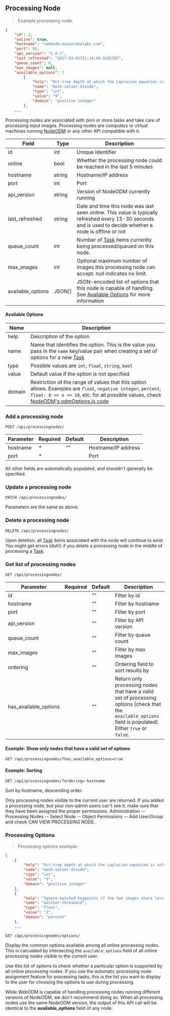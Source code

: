 ## Processing Node

> Example processing node:

```json
{
    "id": 2,
    "online": true,
    "hostname": "nodeodm.masseranolabs.com",
    "port": 80,
    "api_version": "1.0.1",
    "last_refreshed": "2017-03-01T21:14:49.918276Z",
    "queue_count": 0,
    "max_images": null,
    "available_options": [
        {
            "help": "Oct-tree depth at which the Laplacian equation is solved in the surface reconstruction step. Increasing this value increases computation times slightly but helps reduce memory usage. Default: 9",
            "name": "mesh-solver-divide",
            "type": "int",
            "value": "9",
            "domain": "positive integer"
        },
    ...
```

Processing nodes are associated with zero or more tasks and
take care of processing input images. Processing nodes are computers or virtual machines running [NodeODM](https://github.com/OpenDroneMap/NodeODM) or any other API compatible with it.

Field | Type | Description
----- | ---- | -----------
id | int | Unique Identifier
online | bool | Whether the processing node could be reached in the last 5 minutes
hostname | string | Hostname/IP address
port | int | Port
api_version | string | Version of NodeODM currently running
last_refreshed | string | Date and time this node was last seen online. This value is typically refreshed every 15-30 seconds and is used to decide whether a node is offline or not
queue_count | int | Number of [Task](#task) items currently being processed/queued on this node.
max_images | int | Optional maximum number of images this processing node can accept. null indicates no limit.
available_options | JSON[] | JSON-encoded list of options that this node is capable of handling. See [Available Options](#available-options) for more information


#### Available Options

Name | Description
---- | -----------
help | Description of the option
name | Name that identifies the option. This is the value you pass in the `name` key/value pair when creating a set of options for a new [Task](#task)
type | Possible values are `int`, `float`, `string`, `bool`
value | Default value if the option is not specified
domain | Restriction of the range of values that this option allows. Examples are `float`, `negative integer`, `percent`, `float: 0 <= x <= 10`, etc. for all possible values, check [NodeODM's odmOptions.js code](https://github.com/OpenDroneMap/NodeODM/blob/master/libs/odmOptions.js#L135)


### Add a processing node

`POST /api/processingnodes/`

Parameter | Required | Default | Description
--------- | -------- | ------- | -----------
hostname | * | "" | Hostname/IP address
port | * |  | Port

All other fields are automatically populated, and shouldn't generally be specified.

### Update a processing node

`PATCH /api/processingnodes/`

Parameters are the same as above.

### Delete a processing node

`DELETE /api/processingnodes/`

Upon deletion, all [Task](#task) items associated with the node will continue to exist. You might get errors (duh!) if you delete a processing node in the middle of processing a [Task](#task).


### Get list of processing nodes

`GET /api/processingnodes/`

Parameter | Required | Default | Description
--------- | -------- | ------- | -----------
id | | "" | Filter by id
hostname | | "" | Filter by hostname
port | | "" | Filter by port
api_version | | "" | Filter by API version
queue_count | | "" | Filter by queue count
max_images | | "" | Filter by max images
ordering | | "" | Ordering field to sort results by
has_available_options | | "" | Return only processing nodes that have a valid set of processing options (check that the `available_options` field is populated). Either `true` or `false`.

#### Example: Show only nodes that have a valid set of options

`GET /api/processingnodes/?has_available_options=true`

#### Example: Sorting

`GET /api/processingnodes/?ordering=-hostname`

Sort by hostname, descending order.

<aside class="notice">Only processing nodes visible to the current user are returned. If you added a processing node, but your non-admin users can't see it, make sure that they have been assigned the proper permissions. Administration -- Processing Nodes -- Select Node -- Object Permissions -- Add User/Group and check CAN VIEW PROCESSING NODE.</aside>


### Processing Options

> Processing options example:

```json
[
    {
        "help": "Oct-tree depth at which the Laplacian equation is solved in the surface reconstruction step. Increasing this value increases computation times slightly but helps reduce memory usage. Default: 9",
        "name": "mesh-solver-divide",
        "type": "int",
        "value": "9",
        "domain": "positive integer"
    },
    {
        "help": "Ignore matched keypoints if the two images share less than <float> percent of keypoints. Default: 2",
        "name": "matcher-threshold",
        "type": "float",
        "value": "2",
        "domain": "percent"
    },
    ...
```

`GET /api/processingnodes/options/`

Display the common options available among all online processing nodes. This is calculated by intersecting the `available_options` field of all online processing nodes visible to the current user.

Use this list of options to check whether a particular option is supported by all online processing nodes. If you use the automatic processing node assignment feature for processing tasks, this is the list you want to display to the user for choosing the options to use during processing.

<aside class="notice">While WebODM is capable of handling processing nodes running different versions of NodeODM, we don't recommend doing so. When all processing nodes use the same NodeODM version, the output of this API call will be identical to the <b>available_options</b> field of any node.</aside>

